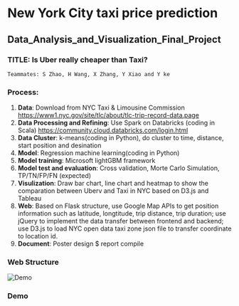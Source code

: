 # New York City taxi price prediction 
## Data_Analysis_and_Visualization_Final_Project

### TITLE: Is Uber really cheaper than Taxi?
    Teammates: S Zhao, H Wang, X Zhang, Y Xiao and Y ke
### Process:

1. **Data**: Download from NYC Taxi & Limousine Commission https://www1.nyc.gov/site/tlc/about/tlc-trip-record-data.page
2. **Data Processing and Refining**: Use Spark on Databricks (coding in Scala) https://community.cloud.databricks.com/login.html
3. **Data Cluster**: k-means(coding in Python), do cluster to time, distance, start position and desination
4. **Model**: Regression machine learning(coding in Python)
5. **Model training**: Microsoft lightGBM framework
6. **Model test and evaluation**: Cross validation, Morte Carlo Simulation, TP/TN/FP/FN (expected)
7. **Visulization**: Draw bar chart, line chart and heatmap to show the comparation between Uberv and Taxi in NYC based on D3.js and Tableau
8. **Web**: Based on Flask structure, use Google Map APIs to get position information such as latitude, longtitude, trip distance, trip duration; use jQuery to implement the data transfer between frontend and backend; use D3.js to load NYC open data taxi zone json file to transfer coordinate to location id.
9. **Document**: Poster design $ report compile

### Web Structure
![Demo](https://github.com/SKZhao97/NYC_Taxi_Price_Prediction/blob/master/Map_web_with_model/web_structure.jpg)

### Demo

